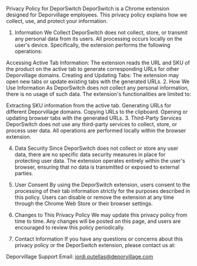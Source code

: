 Privacy Policy for DeporSwitch
DeporSwitch is a Chrome extension designed for Deporvillage employees. This privacy policy explains how we collect, use, and protect your information.

1. Information We Collect
   DeporSwitch does not collect, store, or transmit any personal data from its users. All processing occurs locally on the user's device. Specifically, the extension performs the following operations:

Accessing Active Tab Information: The extension reads the URL and SKU of the product on the active tab to generate corresponding URLs for other Deporvillage domains.
Creating and Updating Tabs: The extension may open new tabs or update existing tabs with the generated URLs. 2. How We Use Information
As DeporSwitch does not collect any personal information, there is no usage of such data. The extension's functionalities are limited to:

Extracting SKU information from the active tab.
Generating URLs for different Deporvillage domains.
Copying URLs to the clipboard.
Opening or updating browser tabs with the generated URLs. 3. Third-Party Services
DeporSwitch does not use any third-party services to collect, store, or process user data. All operations are performed locally within the browser extension.

4. Data Security
   Since DeporSwitch does not collect or store any user data, there are no specific data security measures in place for protecting user data. The extension operates entirely within the user's browser, ensuring that no data is transmitted or exposed to external parties.

5. User Consent
   By using the DeporSwitch extension, users consent to the processing of their tab information strictly for the purposes described in this policy. Users can disable or remove the extension at any time through the Chrome Web Store or their browser settings.

6. Changes to This Privacy Policy
   We may update this privacy policy from time to time. Any changes will be posted on this page, and users are encouraged to review this policy periodically.

7. Contact Information
   If you have any questions or concerns about this privacy policy or the DeporSwitch extension, please contact us at:

Deporvillage Support
Email: jordi.putellas@deporvillage.com
